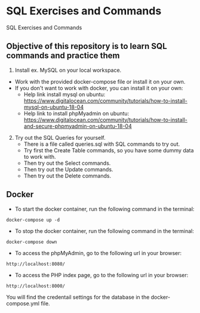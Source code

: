 # SQL Exercises and Commands
SQL Exercises and Commands

## Objective of this repository is to learn SQL commands and practice them
1. Install ex. MySQL on your local workspace.
- Work with the provided docker-compose file or install it on your own.
- If you don't want to work with docker, you can install it on your own:
    - Help link install mysql on ubuntu: https://www.digitalocean.com/community/tutorials/how-to-install-mysql-on-ubuntu-18-04
    - Help link to install phpMyadmin on ubuntu: https://www.digitalocean.com/community/tutorials/how-to-install-and-secure-phpmyadmin-on-ubuntu-18-04
2. Try out the SQL Queries for yourself.
    - There is a file called queries.sql with SQL commands to try out.
    - Try first the Create Table commands, so you have some dummy data to work with.
    - Then try out the Select commands.
    - Then try out the Update commands.
    - Then try out the Delete commands.


## Docker
- To start the docker container, run the following command in the terminal:
```
docker-compose up -d
```
- To stop the docker container, run the following command in the terminal:
```
docker-compose down
```
- To access the phpMyAdmin, go to the following url in your browser:
```
http://localhost:8080/
```
- To access the PHP index page, go to the following url in your browser:
```
http://localhost:8000/
```
You will find the credentail settings for the database in the docker-compose.yml file.

